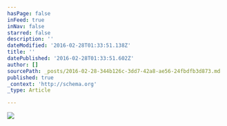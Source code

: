 ```yaml
---
hasPage: false
inFeed: true
inNav: false
starred: false
description: ''
dateModified: '2016-02-28T01:33:51.138Z'
title: ''
datePublished: '2016-02-28T01:33:51.602Z'
author: []
sourcePath: _posts/2016-02-28-344b126c-3dd7-42a8-ae56-24fbdfb3d873.md
published: true
_context: 'http://schema.org'
_type: Article

---
```

![](https://the-grid-user-content.s3-us-west-2.amazonaws.com/dd15c7f8-d7e9-467b-b70f-4b5cd6b2234a.jpg)